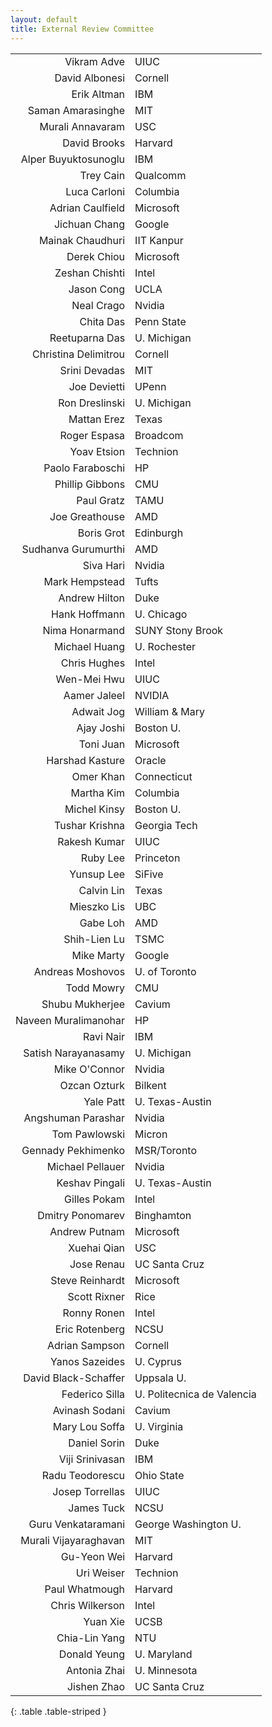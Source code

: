 ```yaml
---
layout: default
title: External Review Committee
---
```

|                                                        |                                  |
| -----------------------------------------------------: | -------------------------------- |
|                                            Vikram Adve |                             UIUC |
|                                         David Albonesi |                          Cornell |
|                                            Erik Altman |                              IBM |
|                                      Saman Amarasinghe |                              MIT |
|                                       Murali Annavaram |                              USC |
|                                           David Brooks |                          Harvard |
|                                   Alper Buyuktosunoglu |                              IBM |
|                                              Trey Cain |                         Qualcomm |
|                                           Luca Carloni |                         Columbia |
|                                       Adrian Caulfield |                        Microsoft |
|                                          Jichuan Chang |                           Google |
|                                       Mainak Chaudhuri |                       IIT Kanpur |
|                                            Derek Chiou |                        Microsoft |
|                                         Zeshan Chishti |                            Intel |
|                                             Jason Cong |                             UCLA |
|                                             Neal Crago |                           Nvidia |
|                                              Chita Das |                       Penn State |
|                                         Reetuparna Das |                      U. Michigan |
|                                   Christina Delimitrou |                          Cornell |
|                                          Srini Devadas |                              MIT |
|                                           Joe Devietti |                            UPenn |
|                                         Ron Dreslinski |                      U. Michigan |
|                                            Mattan Erez |                            Texas |
|                                           Roger Espasa |                         Broadcom |
|                                            Yoav Etsion |                         Technion |
|                                       Paolo Faraboschi |                               HP |
|                                        Phillip Gibbons |                              CMU |
|                                             Paul Gratz |                             TAMU |
|                                         Joe Greathouse |                              AMD |
|                                             Boris Grot |                        Edinburgh |
|                                    Sudhanva Gurumurthi |                              AMD |
|                                              Siva Hari |                           Nvidia |
|                                         Mark Hempstead |                            Tufts |
|                                          Andrew Hilton |                             Duke |
|                                          Hank Hoffmann |                       U. Chicago |
|                                         Nima Honarmand |                 SUNY Stony Brook |
|                                          Michael Huang |                     U. Rochester |
|                                           Chris Hughes |                            Intel |
|                                            Wen-Mei Hwu |                             UIUC |
|                                           Aamer Jaleel |                           NVIDIA |
|                                             Adwait Jog |                   William & Mary |
|                                             Ajay Joshi |                        Boston U. |
|                                              Toni Juan |                        Microsoft |
|                                        Harshad Kasture |                           Oracle |
|                                              Omer Khan |                      Connecticut |
|                                             Martha Kim |                         Columbia |
|                                           Michel Kinsy |                        Boston U. |
|                                         Tushar Krishna |                     Georgia Tech |
|                                           Rakesh Kumar |                             UIUC |
|                                               Ruby Lee |                        Princeton |
|                                             Yunsup Lee |                           SiFive |
|                                             Calvin Lin |                            Texas |
|                                            Mieszko Lis |                              UBC |
|                                               Gabe Loh |                              AMD |
|                                           Shih-Lien Lu |                             TSMC |
|                                             Mike Marty |                           Google |
|                                       Andreas Moshovos |                    U. of Toronto |
|                                             Todd Mowry |                              CMU |
|                                        Shubu Mukherjee |                           Cavium |
|                                   Naveen Muralimanohar |                               HP |
|                                              Ravi Nair |                              IBM |
|                                    Satish Narayanasamy |                      U. Michigan |
|                                          Mike O'Connor |                           Nvidia |
|                                           Ozcan Ozturk |                          Bilkent |
|                                              Yale Patt |                  U. Texas-Austin |
|                                     Angshuman Parashar |                           Nvidia |
|                                          Tom Pawlowski |                           Micron |
|                                     Gennady Pekhimenko |                      MSR/Toronto |
|                                       Michael Pellauer |                           Nvidia |
|                                         Keshav Pingali |                  U. Texas-Austin |
|                                           Gilles Pokam |                            Intel |
|                                       Dmitry Ponomarev |                       Binghamton |
|                                          Andrew Putnam |                        Microsoft |
|                                            Xuehai Qian |                              USC |
|                                             Jose Renau |                    UC Santa Cruz |
|                                        Steve Reinhardt |                        Microsoft |
|                                           Scott Rixner |                             Rice |
|                                            Ronny Ronen |                            Intel |
|                                         Eric Rotenberg |                             NCSU |
|                                         Adrian Sampson |                          Cornell |
|                                         Yanos Sazeides |                        U. Cyprus |
|                                   David Black-Schaffer |                       Uppsala U. |
|                                         Federico Silla |       U. Politecnica de Valencia |
|                                         Avinash Sodani |                           Cavium |
|                                         Mary Lou Soffa |                      U. Virginia |
|                                           Daniel Sorin |                             Duke |
|                                        Viji Srinivasan |                              IBM |
|                                        Radu Teodorescu |                       Ohio State |
|                                        Josep Torrellas |                             UIUC |
|                                             James Tuck |                             NCSU |
|                                     Guru Venkataramani |             George Washington U. |
|                                  Murali Vijayaraghavan |                              MIT |
|                                            Gu-Yeon Wei |                          Harvard |
|                                             Uri Weiser |                         Technion |
|                                         Paul Whatmough |                          Harvard |
|                                        Chris Wilkerson |                            Intel |
|                                               Yuan Xie |                             UCSB |
|                                          Chia-Lin Yang |                              NTU |
|                                           Donald Yeung |                      U. Maryland |
|                                           Antonia Zhai |                     U. Minnesota |
|                                            Jishen Zhao |                    UC Santa Cruz |
{: .table .table-striped }
